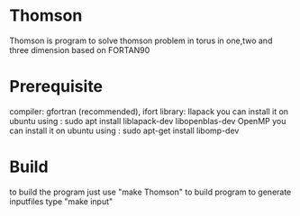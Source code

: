 # Thomson
Thomson is program to solve thomson problem in torus in one,two and three dimension based on FORTAN90

# Prerequisite

compiler:  gfortran (recommended),  ifort 
library:   llapack you can install it on ubuntu using : sudo apt install liblapack-dev libopenblas-dev
           OpenMP  you can install it on ubuntu using : sudo apt-get install libomp-dev
# Build
to build the program just use "make Thomson"
to build program to generate inputfiles type "make input"
